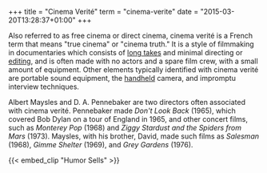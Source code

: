 +++
title = "Cinema Verité"
term = "cinema-verite"
date = "2015-03-20T13:28:37+01:00"
+++

Also referred to as free cinema or direct cinema, cinema verité is a
French term that means "true cinema" or "cinema truth." It is a style
of filmmaking in documentaries which consists of [long
takes](../long-take/) and minimal directing or [editing](../editing/),
and is often made with no actors and a spare film crew, with a small
amount of equipment. Other elements typically identified with cinema
verité are portable sound equipment, the [handheld](../handheld-shot/)
camera, and impromptu interview techniques.

Albert Maysles and D. A. Pennebaker are two directors often associated
with cinema verité. Pennebaker made <i>Don't Look Back</i> (1965),
which covered Bob Dylan on a tour of England in 1965, and other
concert films, such as <i>Monterey Pop</i> (1968) and <i>Ziggy
Stardust and the Spiders from Mars</i> (1973). Maysles, with his
brother, David, made such films as <i>Salesman</i> (1968), <i>Gimme
Shelter</i> (1969), and <i>Grey Gardens</i> (1976).

{{< embed_clip "Humor Sells" >}}
